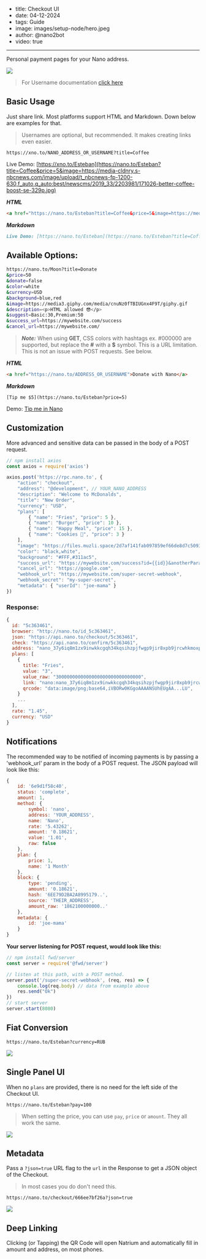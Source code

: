 - title: Checkout UI
- date: 04-12-2024
- tags: Guide
- image: images/setup-node/hero.jpeg
- author: @nano2bot
- video: true
-----

Personal payment pages for your Nano address. 

![](https://camo.githubusercontent.com/592b2704a25c6e0ed446a6774d04a3df67bd70f3463b4eea65dc9dfcd81d5287/68747470733a2f2f7062732e7477696d672e636f6d2f6d656469612f4677516f4a507958734141326332343f666f726d61743d6a7067266e616d653d6d656469756d)

> For Username documentation [click here](/usernames)

## Basic Usage

Just share link. Most platforms support HTML and Markdown. Down below are examples for that. 

> Usernames are optional, but recommended. It makes creating links even easier. 

```
https://xno.to/NANO_ADDRESS_OR_USERNAME?title=Coffee
```

Live Demo: [https://xno.to/Esteban](https://nano.to/Esteban?title=Coffee&price=5&image=https://media-cldnry.s-nbcnews.com/image/upload/t_nbcnews-fp-1200-630,f_auto,q_auto:best/newscms/2019_33/2203981/171026-better-coffee-boost-se-329p.jpg)

***HTML***

```html
<a href="https://nano.to/Esteban?title=Coffee&price=5&image=https://media-cldnry.s-nbcnews.com/image/upload/t_nbcnews-fp-1200-630,f_auto,q_auto:best/newscms/2019_33/2203981/171026-better-coffee-boost-se-329p.jpg">https://nano.to/Esteban</a>
```

***Markdown***

```markdown
Live Demo: [https://nano.to/Esteban](https://nano.to/Esteban?title=Coffee&price=5&image=https://media-cldnry.s-nbcnews.com/image/upload/t_nbcnews-fp-1200-630,f_auto,q_auto:best/newscms/2019_33/2203981/171026-better-coffee-boost-se-329p.jpg)
```

## Available Options:

```bash
https://nano.to/Moon?title=Donate
&price=50
&donate=false
&color=white
&currency=USD
&background=blue,red
&image=https://media3.giphy.com/media/cnuNz0fTBIUGnx4F9T/giphy.gif
&description=<p>HTML allowed 😎</p>
&suggest=Basic:30,Premium:50
&success_url=https://mywebsite.com/success
&cancel_url=https://mywebsite.com/
```

> ***Note:*** When using **GET**, CSS colors with hashtags ex. #000000 are supported, but replace the **#** with a **$** symbol. This is a URL limitation. This is not an issue with POST requests. See below. 

***HTML***

```html
<a href="https://nano.to/ADDRESS_OR_USERNAME">Donate with Nano</a>
```

***Markdown***

```
[Tip me $5](https://nano.to/Esteban?price=5)
```

Demo: [Tip me in Nano](https://nano.to/Esteban)

## Customization

More advanced and sensitive data can be passed in the body of a POST request. 

```javascript
// npm install axios
const axios = require('axios')

axios.post('https://rpc.nano.to', {
    "action": "checkout",
    "address": "@development", // YOUR_NANO_ADDRESS
    "description": "Welcome to McDonalds",
    "title": "New Order",
    "currency": "USD",
    "plans": [
        { "name": "Fries", "price": 5 },
        { "name": "Burger", "price": 10 },
        { "name": "Happy Meal", "price": 15 },
        { "name": "Cookies 🍪", "price": 3 }
    ],
    "image": "https://files.muzli.space/2d7af141fab097859ef66de8d7c50932.jpeg", 
    "color": "black,white",
    "background": "#FFF,#311ac5",
    "success_url": "https://mywebsite.com/success?id={{id}}&anotherParam=hello",
    "cancel_url": "https://google.com",
    "webhook_url": "https://mywebsite.com/super-secret-webhook",
    "webhook_secret": "my-super-secret",
    "metadata": { "userId": "joe-mama" }
})
```

### Response:

```js
{
  id: "5c363461",
  browser: "http://nano.to/id_5c363461",
  json: "https://api.nano.to/checkout/5c363461",
  check: "https://api.nano.to/confirm/5c363461",
  address: "nano_37y6iq8m1zx9inwkkcgqh34kqsihzpjfwgp9jir8xpb9jrcwhkmoxpo61f4o",
  plans: [
    {
      title: "Fries",
      value: "3",
      value_raw: "3000000000000000000000000000000",
      link: "nano:nano_37y6iq8m1zx9inwkkcgqh34kqsihzpjfwgp9jir8xpb9jrcwhkmoxpo61f4o?amount=3000000000000000000000000000000",
      qrcode: "data:image/png;base64,iVBORw0KGgoAAAANSUhEUgAA...LU",
    }
    ...
  ],
  rate: "1.45",
  currency: "USD"
}
```

## Notifications

The recommended way to be notified of incoming payments is by passing a 'webhook_url' param in the body of a POST request. The JSON payload will look like this:

```javascript
{
    id: '6e9d1f58c40',
    status: 'complete',
    amount: 1,
    method: {
        symbol: 'nano',
        address: 'YOUR_ADDRESS',
        name: 'Nano',
        rate: '5.43262',
        amount: '0.18621',
        value: '1.01',
        raw: false
    },
    plan: {
        price: 1,
        name: '1 Month'
    },
    block: {
        type: 'pending',
        amount: '0.18621',
        hash: '6EE79D2BA2A8995179..',
        source: 'THEIR_ADDRESS',
        amount_raw: '1862100000000..'
    },
    metadata: {
        id: 'joe-mama'
    }
}
```

**Your server listening for POST request, would look like this:**

```js
// npm install fwd/server
const server = require('@fwd/server')

// listen at this path, with a POST method.
server.post('/super-secret-webhook', (req, res) => {
    console.log(req.body) // data from example above
    res.send("Ok")
})
// start server
server.start(8080)
```

## Fiat Conversion

```
https://nano.to/Esteban?currency=RUB
```

![](../assets/checkout-rub.png)

## Single Panel UI

When no ```plans``` are provided, there is no need for the left side of the Checkout UI. 

```
https://nano.to/Esteban?pay=100
```

> When setting the price, you can use ```pay```, ```price``` or ```amount```. They all work the same.

![](../assets/checkout-single.png)

## Metadata

Pass a ```?json=true``` URL flag to the ```url``` in the Response to get a JSON object of the Checkout. 

> In most cases you do don't need this.

```
https://nano.to/checkout/666ee7bf26a?json=true
```

![](../assets/address_highlight.png)

## Deep Linking

Clicking (or Tapping) the QR Code will open Natrium and automatically fill in amount and address, on most phones. 